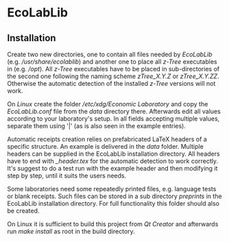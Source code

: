 # EcoLabLib

## Installation

Create two new directories, one to contain all files needed by *EcoLabLib* (e.g. */usr/share/ecolablib*) and another one to place all *z-Tree* executables in (e.g. */opt*). All *z-Tree* executables have to be placed in sub-directories of the second one following the naming scheme *zTree_X.Y.Z* or *zTree_X.Y.ZZ*. Otherwise the automatic detection of the installed *z-Tree* versions will not work.

On *Linux* create the folder */etc/xdg/Economic Laboratory* and copy the *EcoLabLib.conf* file from the *data* directory there. Afterwards edit all values according to your laboratory's setup. In all fields accepting multiple values, separate them using '|' (as is also seen in the example entries).

Automatic receipts creation relies on prefabricated LaTeX headers of a specific structure. An example is delivered in the *data* folder. Multiple headers can be supplied in the EcoLabLib installation directory. All headers have to end with *_header.tex* for the automatic detection to work correctly. It's suggest to do a test run with the example header and then modifying it step by step, until it suits the users needs.

Some laboratories need some repeatedly printed files, e.g. language tests or blank receipts. Such files can be stored in a sub directory *preprints* in the EcoLabLib installation directory. For full functionality this folder should also be created.

On Linux it is sufficient to build this project from *Qt Creator* and afterwards run *make install* as root in the build directory.
